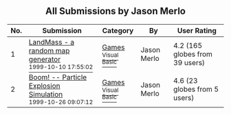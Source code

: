 ﻿<div align="center">

## All Submissions by Jason Merlo

</div>

No.  | Submission | Category | By   | User Rating
---- | ---------- | -------- | ---- | -----------
1 | [LandMass \- a random map generator<br /><sup>1999-10-10 17:55:02</sup>](https://github.com/Planet-Source-Code/jason-merlo-landmass-a-random-map-generator__1-3978) | [Games<br /><sup>Visual Basic</sup>](../ByCategory/games__1-38.md) | Jason Merlo | 4.2 (165 globes from 39 users)
2 | [Boom\!  \-\-  Particle Explosion Simulation<br /><sup>1999-10-26 09:07:12</sup>](https://github.com/Planet-Source-Code/jason-merlo-boom-particle-explosion-simulation__1-4165) | [Games<br /><sup>Visual Basic</sup>](../ByCategory/games__1-38.md) | Jason Merlo | 4.6 (23 globes from 5 users)
